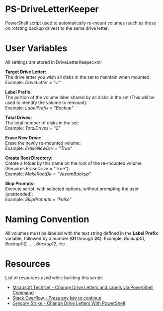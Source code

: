 # PS-DriveLetterKeeper
PowerShell script used to automatically re-mount volumes (such as those on rotating backup drives) to the same drive letter.

# User Variables
All settings are stored in DriveLetterKeeper.xml

<b>Target Drive Letter:</b><br>
The drive letter you wish all disks in the set to maintain when mounted.<br>
Example: <i>DriveLetter = "v:"</i>

<b>Label Prefix:</b><br>
The portion of the volume label shared by all disks in the set (This will be used to identify the volume to remount).<br>
Example: <i>LabelPrefix = "Backup"</i>

<b>Total Drives:</b><br>
The total number of disks in the set:<br>
Example: <i>TotalDrives = "2"</i>

<b>Erase New Drive:</b><br>
Erase the newly re-mounted volume:<br>
Example: <i>EraseNewDrv = "True"</i>

<b>Create Root Directory:</b><br>
Create a folder by this name on the root of the re-mounted volume (Requires EraseDrive = "True"):<br>
Example: <i>MakeRootDir = "VeeamBackup"</i>

<b>Skip Prompts:</b><br>
Execute script, with selected options, without prompting the user (unattended):<br>
Example: <i>SkipPrompts = "False"</i>

# Naming Convention
All volumes must be labeled with the text string defined in the <b>Label Prefix</b> variable, followed by a number (<b>01</b> through <b>24</b>).
Example: <i>Backup01</i>, <i>Backup02</i>, ... , <i>Backup12</i>, etc.

# Resources
List of resources used while building this script:
* [Microsoft TechNet - Change Drive Letters and Labels via PowerShell Command](https://blogs.technet.microsoft.com/heyscriptingguy/2011/03/14/change-drive-letters-and-labels-via-a-simple-powershell-command/)
* [Stack Overflow - Press any key to continue](https://stackoverflow.com/questions/20886243/press-any-key-to-continue)
* [Gregory Strike - Change Drive Letters With PowerShell](http://www.gregorystrike.com/2010/01/26/change-drive-letters-with-powershell-and-diskpart/)
